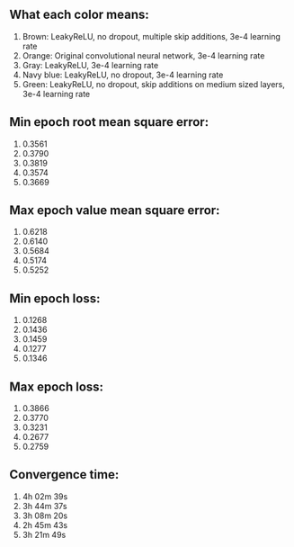 What each color means:
----------------------

1. Brown: LeakyReLU, no dropout, multiple skip additions, 3e-4 learning rate
2. Orange: Original convolutional neural network, 3e-4 learning rate
3. Gray: LeakyReLU, 3e-4 learning rate
4. Navy blue:  LeakyReLU, no dropout, 3e-4 learning rate
5. Green: LeakyReLU, no dropout, skip additions on medium sized layers, 3e-4 learning rate

Min epoch root mean square error:
---------------------------

1. 0.3561
2. 0.3790
3. 0.3819
4. 0.3574
5. 0.3669


Max epoch value mean square error:
----------------------------

1. 0.6218
2. 0.6140
3. 0.5684
4. 0.5174
5. 0.5252


Min epoch loss:
---------------

1. 0.1268
2. 0.1436
3. 0.1459
4. 0.1277
5. 0.1346


Max epoch loss:
---------------

1. 0.3866
2. 0.3770
3. 0.3231
4. 0.2677
5. 0.2759


Convergence time:
-----------------

1. 4h 02m 39s
2. 3h 44m 37s
3. 3h 08m 20s
4. 2h 45m 43s
5. 3h 21m 49s